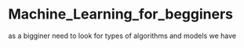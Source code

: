 # Machine_Learning_for_begginers
as a bigginer need to look for types of algorithms and models we have

